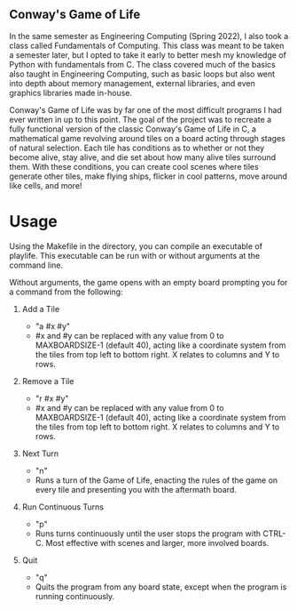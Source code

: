 ## Conway's Game of Life

In the same semester as Engineering Computing (Spring 2022), I also took a class called Fundamentals of Computing. This class was meant to be taken a semester later, but I opted to take it early to better mesh my knowledge of Python with fundamentals from C. The class covered much of the basics also taught in Engineering Computing, such as basic loops but also went into depth about memory management, external libraries, and even graphics libraries made in-house.

Conway's Game of Life was by far one of the most difficult programs I had ever written in up to this point. The goal of the project was to recreate a fully functional version of the classic Conway's Game of Life in C, a mathematical game revolving around tiles on a board acting through stages of natural selection. Each tile has conditions as to whether or not they become alive, stay alive, and die set about how many alive tiles surround them. With these conditions, you can create cool scenes where tiles generate other tiles, make flying ships, flicker in cool patterns, move around like cells, and more!

# Usage

Using the Makefile in the directory, you can compile an executable of playlife. This executable can be run with or without arguments at the command line.

Without arguments, the game opens with an empty board prompting you for a command from the following:
1. Add a Tile
    * "a #x #y"
    * #x and #y can be replaced with any value from 0 to MAXBOARDSIZE-1 (default 40), acting like a coordinate system from the tiles from top left to bottom right. X relates to columns and Y to rows.

2. Remove a Tile
    * "r #x #y"
    * #x and #y can be replaced with any value from 0 to MAXBOARDSIZE-1 (default 40), acting like a coordinate system from the tiles from top left to bottom right. X relates to columns and Y to rows.

3. Next Turn
    * "n"
    * Runs a turn of the Game of Life, enacting the rules of the game on every tile and presenting you with the aftermath board.

4. Run Continuous Turns
    * "p"
    * Runs turns continuously until the user stops the program with CTRL-C. Most effective with scenes and larger, more involved boards.

5. Quit
    * "q"
    * Quits the program from any board state, except when the program is running continuously.